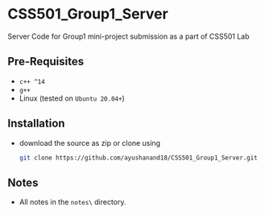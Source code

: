 # CSS501_Group1_Server
Server Code for Group1 mini-project submission as a part of CSS501 Lab

## Pre-Requisites
* `c++ ^14`
* `g++`
* Linux (tested on `Ubuntu 20.04+`)

## Installation
* download the source as zip or clone using 
    ```sh
    git clone https://github.com/ayushanand18/CSS501_Group1_Server.git
    ```

## Notes
* All notes in the `notes\` directory.

